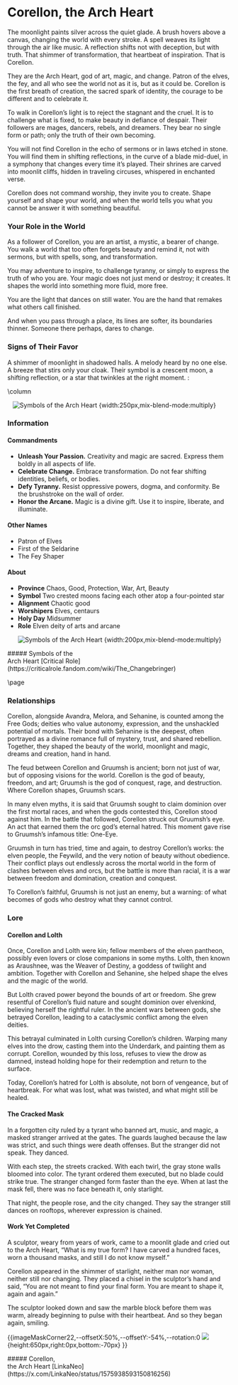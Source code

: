 # Corellon, the Arch Heart
The moonlight paints silver across the quiet glade. A brush hovers above a canvas, changing the world with every stroke. A spell weaves its light through the air like music. A reflection shifts not with deception, but with truth. That shimmer of transformation, that heartbeat of inspiration. That is Corellon.

They are the Arch Heart, god of art, magic, and change. Patron of the elves, the fey, and all who see the world not as it is, but as it could be. Corellon is the first breath of creation, the sacred spark of identity, the courage to be different and to celebrate it.

To walk in Corellon’s light is to reject the stagnant and the cruel. It is to challenge what is fixed, to make beauty in defiance of despair. Their followers are mages, dancers, rebels, and dreamers. They bear no single form or path; only the truth of their own becoming.

You will not find Corellon in the echo of sermons or in laws etched in stone. You will find them in shifting reflections, in the curve of a blade mid-duel, in a symphony that changes every time it’s played. Their shrines are carved into moonlit cliffs, hidden in traveling circuses, whispered in enchanted verse.

Corellon does not command worship, they invite you to create. Shape yourself and shape your world, and when the world tells you what you cannot be answer it with something beautiful.

### Your Role in the World
As a follower of Corellon, you are an artist, a mystic, a bearer of change. You walk a world that too often forgets beauty and remind it, not with sermons, but with spells, song, and transformation.

You may adventure to inspire, to challenge tyranny, or simply to express the truth of who you are. Your magic does not just mend or destroy; it creates. It shapes the world into something more fluid, more free.

You are the light that dances on still water. You are the hand that remakes what others call finished.

And when you pass through a place, its lines are softer, its boundaries thinner. Someone there perhaps, dares to change.

### Signs of Their Favor
A shimmer of moonlight in shadowed halls. A melody heard by no one else. A breeze that stirs only your cloak. Their symbol is a crescent moon, a shifting reflection, or a star that twinkles at the right moment.
:


\column

&nbsp;&nbsp;&nbsp;![Symbols of the Arch Heart](https://raw.githubusercontent.com/IP-DND-Resources/Deities/refs/heads/main/img/Archeart.png) {width:250px,mix-blend-mode:multiply}


### Information
#### Commandments
- **Unleash Your Passion.** Creativity and magic are sacred. Express them boldly in all aspects of life.
- **Celebrate Change.** Embrace transformation. Do not fear shifting identities, beliefs, or bodies.
- **Defy Tyranny.** Resist oppressive powers, dogma, and conformity. Be the brushstroke on the wall of order.
- **Honor the Arcane.** Magic is a divine gift. Use it to inspire, liberate, and illuminate.

#### Other Names
- Patron of Elves 
- First of the Seldarine
- The Fey Shaper

#### About
- **Province** Chaos, Good, Protection, War, Art, Beauty
- **Symbol** Two crested moons facing each other atop a four-pointed star
- **Alignment** Chaotic good
- **Worshipers** Elves, centaurs
- **Holy Day** Midsummer
- **Role** Elven deity of arts and arcane

&nbsp;&nbsp;&nbsp;&nbsp;&nbsp;&nbsp;![Symbols of the Arch Heart](https://raw.githubusercontent.com/IP-DND-Resources/Deities/refs/heads/main/img/Corellon_-_Claudio_Pozas.png) {width:200px,mix-blend-mode:multiply}

<div class='artist' style='bottom:50px;right:75px;'>
##### Symbols of the </br>Arch Heart
[Critical Role](https://criticalrole.fandom.com/wiki/The_Changebringer)
</div>

\page

### Relationships

Corellon, alongside Avandra, Melora, and Sehanine, is counted among the Free Gods; deities who value autonomy, expression, and the unshackled potential of mortals. Their bond with Sehanine is the deepest, often portrayed as a divine romance full of mystery, trust, and shared rebellion. Together, they shaped the beauty of the world, moonlight and magic, dreams and creation, hand in hand.


The feud between Corellon and Gruumsh is ancient; born not just of war, but of opposing visions for the world. Corellon is the god of beauty, freedom, and art; Gruumsh is the god of conquest, rage, and destruction. Where Corellon shapes, Gruumsh scars.

In many elven myths, it is said that Gruumsh sought to claim dominion over the first mortal races, and when the gods contested this, Corellon stood against him. In the battle that followed, Corellon struck out Gruumsh’s eye. An act that earned them the orc god’s eternal hatred. This moment gave rise to Gruumsh’s infamous title: One-Eye.

Gruumsh in turn has tried, time and again, to destroy Corellon’s works: the elven people, the Feywild, and the very notion of beauty without obedience. Their conflict plays out endlessly across the mortal world in the form of clashes between elves and orcs, but the battle is more than racial, it is a war between freedom and domination, creation and conquest.

To Corellon’s faithful, Gruumsh is not just an enemy, but a warning: of what becomes of gods who destroy what they cannot control.

### Lore
#### Corellon and Lolth
Once, Corellon and Lolth were kin; fellow members of the elven pantheon, possibly even lovers or close companions in some myths. Lolth, then known as Araushnee, was the Weaver of Destiny, a goddess of twilight and ambition. Together with Corellon and Sehanine, she helped shape the elves and the magic of the world.

But Lolth craved power beyond the bounds of art or freedom. She grew resentful of Corellon’s fluid nature and sought dominion over elvenkind, believing herself the rightful ruler. In the ancient wars between gods, she betrayed Corellon, leading to a cataclysmic conflict among the elven deities.

This betrayal culminated in Lolth cursing Corellon’s children. Warping many elves into the drow, casting them into the Underdark, and painting them as corrupt. Corellon, wounded by this loss, refuses to view the drow as damned, instead holding hope for their redemption and return to the surface.

Today, Corellon’s hatred for Lolth is absolute, not born of vengeance, but of heartbreak. For what was lost, what was twisted, and what might still be healed.

#### The Cracked Mask
In a forgotten city ruled by a tyrant who banned art, music, and magic, a masked stranger arrived at the gates. The guards laughed because the law was strict, and such things were death offenses. But the stranger did not speak. They danced.

With each step, the streets cracked. With each twirl, the gray stone walls bloomed into color. The tyrant ordered them executed, but no blade could strike true. The stranger changed form faster than the eye. When at last the mask fell, there was no face beneath it, only starlight.

That night, the people rose, and the city changed. They say the stranger still dances on rooftops, wherever expression is chained.

#### Work Yet Completed
A sculptor, weary from years of work, came to a moonlit glade and cried out to the Arch Heart, “What is my true form? I have carved a hundred faces, worn a thousand masks, and still I do not know myself.”

Corellon appeared in the shimmer of starlight, neither man nor woman, neither still nor changing. They placed a chisel in the sculptor’s hand and said, “You are not meant to find your final form. You are meant to shape it, again and again.”

The sculptor looked down and saw the marble block before them was warm, already beginning to pulse with their heartbeat. And so they began again, smiling.

{{imageMaskCorner22,--offsetX:50%,--offsetY:-54%,--rotation:0
  ![](https://raw.githubusercontent.com/IP-DND-Resources/Deities/refs/heads/main/img/Fd7by85WAA4VLz6.jpg){height:650px,right:0px,bottom:-70px}
}}
<!-- Use --offsetX to shift the mask left or right (can use cm instead of %)
     Use --offsetY to shift the mask up or down
     Use --rotation to set rotation angle in degrees. -->

<div class='artist' style='bottom:170px;right:15px;'>
##### Corellon, </br>the Arch Heart
[LinkaNeo](https://x.com/LinkaNeo/status/1575938593150816256)
</div>
